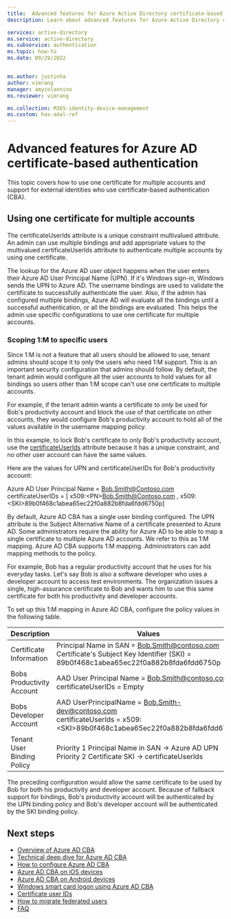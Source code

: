 ```yaml
---
title:  Advanced features for Azure Active Directory certificate-based authentication
description: Learn about advanced features for Azure Active Directory certificate-based authentication

services: active-directory
ms.service: active-directory
ms.subservice: authentication
ms.topic: how-to
ms.date: 09/29/2022


ms.author: justinha
author: vimrang
manager: amycolannino
ms.reviewer: vimrang

ms.collection: M365-identity-device-management
ms.custom: has-adal-ref
---
```


# Advanced features for Azure AD certificate-based authentication 

This topic covers how to use one certificate for multiple accounts and support for external identities who use certificate-based authentication (CBA).

## Using one certificate for multiple accounts 

The certificateUserIds attribute is a unique constraint multivalued attribute. An admin can use multiple bindings and add appropriate values to the multivalued certificateUserIds attribute to authenticate multiple accounts by using one certificate.

The lookup for the Azure AD user object happens when the user enters their Azure AD User Principal Name (UPN). If it's Windows sign-in, Windows sends the UPN to Azure AD. The username bindings are used to validate the certificate to successfully authenticate the user. Also, if the admin has configured multiple bindings, Azure AD will evaluate all the bindings until a successful authentication, or all the bindings are evaluated. This helps the admin use specific configurations to use one certificate for multiple accounts.

### Scoping 1:M to specific users

Since 1:M is not a feature that all users should be allowed to use, tenant admins should scope it to only the users who need 1:M support. This is an important security configuration that admins should follow. By default, the tenant admin would configure all the user accounts to hold values for all bindings so users other than 1:M scope can't use one certificate to multiple accounts.
 
For example, if the tenant admin wants a certificate to _only_ be used for Bob's productivity account and block the use of that certificate on other accounts, they would configure Bob's productivity account to hold all of the values available in the username mapping policy. 

In this example, to lock Bob's certificate to only Bob's productivity account, use the [certificateUserIds](concept-certificate-based-authentication-certificateuserids.md) attribute because it has a unique constraint, and no other user account can have the same values.
 
Here are the values for UPN and certificateUserIDs for Bob's productivity account:
 
Azure AD User Principal Name = Bob.Smith@Contoso.com <br>
certificateUserIDs = [ x509:\<PN>Bob.Smith@Contoso.com , x509:\<SKI>89b0f468c1abea65ec22f0a882b8fda6fdd6750p]

By default, Azure AD CBA has a single user binding configured. The UPN attribute is the Subject Alternative Name of a certificate presented to Azure AD. Some administrators require the ability for Azure AD to be able to map a single certificate to multiple Azure AD accounts. We refer to this as 1:M mapping. Azure AD CBA supports 1:M mapping. Administrators can add mapping methods to the policy. 

For example, Bob has a regular productivity account that he uses for his everyday tasks. Let's say Bob is also a software developer who uses a developer account to access test environments. The organization issues a single, high-assurance certificate to Bob and wants him to use this same certificate for both his productivity and developer accounts. 

To set up this 1:M mapping in Azure AD CBA, configure the policy values in the following table. 

|Description| Values |
|--------------------------|--------------------------------------|
|Certificate Information | Principal Name in SAN = Bob.Smith@contoso.com <br> Certificate's Subject Key Identifier (SKI) = 89b0f468c1abea65ec22f0a882b8fda6fdd6750p |
|Bobs Productivity Account| AAD User Principal Name = Bob.Smith@contoso.com <br> certificateUserIDs = Empty|
|Bobs Developer Account| AAD UserPrincipalName = Bob.Smith-dev@contoso.com <br> certificateUserIds = x509:\<SKI>89b0f468c1abea65ec22f0a882b8fda6fdd6750p |
|Tenant User Binding Policy | Priority 1 Principal Name in SAN -> Azure AD UPN <br> Priority 2 Certificate SKI -> certificateUserIds |

The preceding configuration would allow the same certificate to be used by Bob for both his productivity and developer account. Because of fallback support for bindings, Bob's productivity account will be authenticated by the UPN binding policy and Bob's developer account will be authenticated by the SKI binding policy.

## Next steps

- [Overview of Azure AD CBA](concept-certificate-based-authentication.md)
- [Technical deep dive for Azure AD CBA](concept-certificate-based-authentication-technical-deep-dive.md)
- [How to configure Azure AD CBA](how-to-certificate-based-authentication.md)
- [Azure AD CBA on iOS devices](concept-certificate-based-authentication-mobile-ios.md)
- [Azure AD CBA on Android devices](concept-certificate-based-authentication-mobile-android.md)
- [Windows smart card logon using Azure AD CBA](concept-certificate-based-authentication-smartcard.md)
- [Certificate user IDs](concept-certificate-based-authentication-certificateuserids.md)
- [How to migrate federated users](concept-certificate-based-authentication-migration.md)
- [FAQ](certificate-based-authentication-faq.yml)
